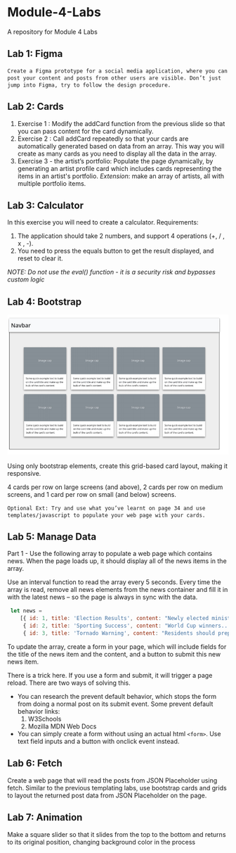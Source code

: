 # Module-4-Labs
A repository for Module 4 Labs

## Lab 1: Figma
    Create a Figma prototype for a social media application, where you can post your content and posts from other users are visible. Don’t just jump into Figma, try to follow the design procedure.

## Lab 2: Cards
1. Exercise 1 : Modify the addCard function from the previous slide so that you can pass content for the card dynamically.
2. Exercise 2 : Call addCard repeatedly so that your cards are automatically generated based on data from an array. This way you will create as many cards as you need to display all the data in the array.
3. Exercise 3 - the artist’s portfolio: Populate the page dynamically, by generating an artist profile card which includes cards representing the items in an artist's portfolio. 
*Extension*: make an array of artists, all with multiple portfolio items.

## Lab 3: Calculator
In this exercise you will need to create a calculator. 
Requirements:
1. The application should take 2 numbers, and  support 4 operations (+, / , x , -). 
2. You need to press the equals button to get 
the result displayed, and reset to clear it. 

*NOTE: Do not use the eval() function - it is a security risk and bypasses custom logic*

## Lab 4: Bootstrap
![Grid Layout](/assets/image.png)

Using only bootstrap elements, create this grid-based card layout, making it responsive.

4 cards per row on large screens (and above), 2 cards per row on medium screens, and 1 card per row on small (and below) screens.

    Optional Ext: Try and use what you’ve learnt on page 34 and use templates/javascript to populate your web page with your cards.

## Lab 5: Manage Data 
Part 1 - Use the following array to populate a web page which contains news. When the page loads up, it should display all of the news items in the array.

Use an interval function to read the array every 5 seconds. Every time the array is read, remove all news elements from the news container and fill it in with the latest news – so the page is always in sync with the data.

~~~JavaScript
 let news = 
    [{ id: 1, title: 'Election Results', content: "Newly elected minister..." },
     { id: 2, title: 'Sporting Success', content: "World Cup winners..." }, 
     { id: 3, title: 'Tornado Warning', content: "Residents should prepare..." }];
~~~

 To update the array, create a form in your page, which will include fields for the title of the news item and the content, and a button to submit this new news item.

There is a trick here. If you use a form and submit,
it will trigger a page reload. There are two ways of
solving this.
- You can research the prevent default behavior, which stops the form from doing a normal post on its submit event.
Some prevent default behavior links:
    1. W3Schools
    2. Mozilla MDN Web Docs
- You can simply create a form without using an
actual html `<form>`. Use text field inputs and a
button with onclick event instead.

## Lab 6: Fetch
Create a web page that will read the posts from JSON Placeholder using fetch. 
Similar to the previous templating labs, use bootstrap cards and grids to layout the returned post data from JSON Placeholder on the page.

## Lab 7: Animation
Make a square slider so that it slides from the top to the bottom and returns to its original 
position, changing background color in the process
